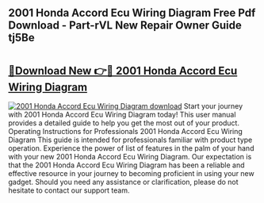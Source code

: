 ## 2001 Honda Accord Ecu Wiring Diagram Free Pdf Download - Part-rVL New Repair Owner Guide tj5Be

# <h2><a href="http://dfkf3s2.blite.top/?on=2001+Honda+Accord+Ecu+Wiring+Diagram">🔗Download New 👉🔴 2001 Honda Accord Ecu Wiring Diagram</a></h2>

[![2001 Honda Accord Ecu Wiring Diagram download](https://i.imgur.com/lujVjoI.png)](http://dfkf3s2.blite.top/?on=2001+Honda+Accord+Ecu+Wiring+Diagram)
Start your journey with 2001 Honda Accord Ecu Wiring Diagram today! This user manual provides a detailed guide to help you get the most out of your product. Operating Instructions for Professionals 2001 Honda Accord Ecu Wiring Diagram This guide is intended for professionals familiar with product type operation. Experience the power of list of features in the palm of your hand with your new 2001 Honda Accord Ecu Wiring Diagram. Our expectation is that the 2001 Honda Accord Ecu Wiring Diagram has been a reliable and effective resource in your journey to becoming proficient in using your new gadget. Should you need any assistance or clarification, please do not hesitate to contact our support team.
